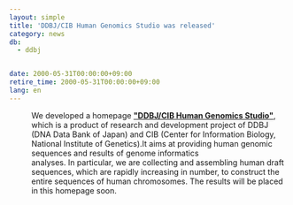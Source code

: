 ```yaml
---
layout: simple
title: 'DDBJ/CIB Human Genomics Studio was released'
category: news
db:
  - ddbj


date: 2000-05-31T00:00:00+09:00
retire_time: 2000-05-31T00:00:00+09:00
lang: en
---
```


<html>
<dd>We developed a homepage <b><a href="http://calathea.genes.nig.ac.jp:8080/">"DDBJ/CIB Human Genomics Studio"</a></b>, which is a product of research and development project of DDBJ (DNA Data Bank of Japan) and CIB (Center for Information Biology, National Institute of Genetics).It aims at providing human genomic sequences and results of genome informatics<br>analyses. In particular, we are collecting and assembling human draft sequences, which are rapidly increasing in number, to construct the entire sequences of human chromosomes. The results will be placed in this homepage soon.</dd>
</html>
